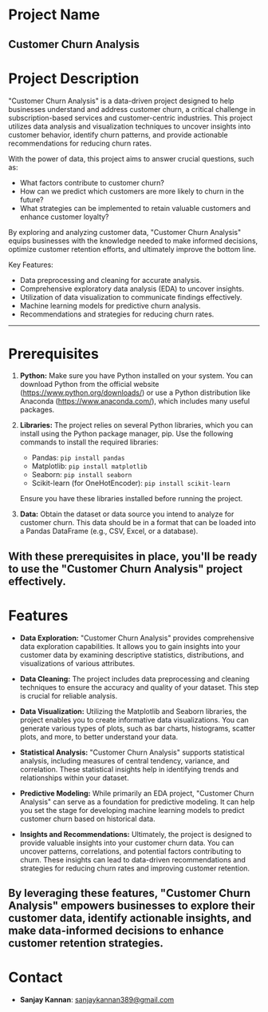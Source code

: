 # Project Name

Customer Churn Analysis
----------------------------------------------------------------------------------------------------------------------

# Project Description

"Customer Churn Analysis" is a data-driven project designed to help businesses understand and address customer churn, a critical challenge in subscription-based services and customer-centric industries. This project utilizes data analysis and visualization techniques to uncover insights into customer behavior, identify churn patterns, and provide actionable recommendations for reducing churn rates.

With the power of data, this project aims to answer crucial questions, such as:
- What factors contribute to customer churn?
- How can we predict which customers are more likely to churn in the future?
- What strategies can be implemented to retain valuable customers and enhance customer loyalty?

By exploring and analyzing customer data, "Customer Churn Analysis" equips businesses with the knowledge needed to make informed decisions, optimize customer retention efforts, and ultimately improve the bottom line.

Key Features:
- Data preprocessing and cleaning for accurate analysis.
- Comprehensive exploratory data analysis (EDA) to uncover insights.
- Utilization of data visualization to communicate findings effectively.
- Machine learning models for predictive churn analysis.
- Recommendations and strategies for reducing churn rates.
----------------------------------------------------------------------------------------------------------------------

# Prerequisites

1. **Python:** Make sure you have Python installed on your system. You can download Python from the official website (https://www.python.org/downloads/) or use a Python distribution like Anaconda (https://www.anaconda.com/), which includes many useful packages.

2. **Libraries:** The project relies on several Python libraries, which you can install using the Python package manager, pip. Use the following commands to install the required libraries:

   - Pandas: `pip install pandas`
   - Matplotlib: `pip install matplotlib`
   - Seaborn: `pip install seaborn`
   - Scikit-learn (for OneHotEncoder): `pip install scikit-learn`

   Ensure you have these libraries installed before running the project.

3. **Data:** Obtain the dataset or data source you intend to analyze for customer churn. This data should be in a format that can be loaded into a Pandas DataFrame (e.g., CSV, Excel, or a database).

With these prerequisites in place, you'll be ready to use the "Customer Churn Analysis" project effectively.
----------------------------------------------------------------------------------------------------------------------

# Features

- **Data Exploration:** "Customer Churn Analysis" provides comprehensive data exploration capabilities. It allows you to gain insights into your customer data by examining descriptive statistics, distributions, and visualizations of various attributes.

- **Data Cleaning:** The project includes data preprocessing and cleaning techniques to ensure the accuracy and quality of your dataset. This step is crucial for reliable analysis.

- **Data Visualization:** Utilizing the Matplotlib and Seaborn libraries, the project enables you to create informative data visualizations. You can generate various types of plots, such as bar charts, histograms, scatter plots, and more, to better understand your data.

- **Statistical Analysis:** "Customer Churn Analysis" supports statistical analysis, including measures of central tendency, variance, and correlation. These statistical insights help in identifying trends and relationships within your dataset.

- **Predictive Modeling:** While primarily an EDA project, "Customer Churn Analysis" can serve as a foundation for predictive modeling. It can help you set the stage for developing machine learning models to predict customer churn based on historical data.

- **Insights and Recommendations:** Ultimately, the project is designed to provide valuable insights into your customer churn data. You can uncover patterns, correlations, and potential factors contributing to churn. These insights can lead to data-driven recommendations and strategies for reducing churn rates and improving customer retention.

By leveraging these features, "Customer Churn Analysis" empowers businesses to explore their customer data, identify actionable insights, and make data-informed decisions to enhance customer retention strategies.
----------------------------------------------------------------------------------------------------------------------

# Contact

- **Sanjay Kannan**: sanjaykannan389@gmail.com

